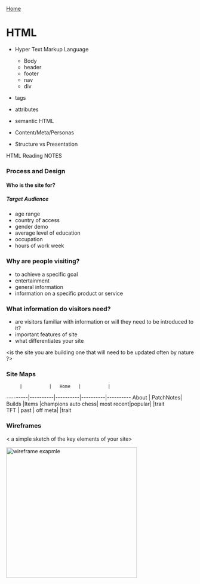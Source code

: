 [Home](README.md)


# HTML 
- Hyper Text Markup Language
  - Body
  - header 
  - footer 
  - nav 
  - div

- tags 
- attributes
- semantic HTML
- Content/Meta/Personas
- Structure vs Presentation


<HTML is the bones of the site


## HTML Reading NOTES

### Process and Design

#### Who is the site for?

##### Target Audience

- age range
- country of access
- gender demo
- average level of education
- occupation
- hours of work week

### Why are people visiting?

- to achieve a specific goal
- entertainment
- general information
- information on a specific product or service

### What information do visitors need?

- are visitors familiar with information or will they need to be introduced to it?
- important features of site
- what differentiates your site

<is the site you are building one that will need to be updated often by nature ?>

### Site Maps

<important to think about what your visitors might aswsume about the sites layout>


         |          |   Home   |          |           
---------|----------|----------|----------|----------
About    | PatchNotes| Builds  |Items     |champions 
auto chess| most recent|popular|          |trait     
TFT       | past      | off meta|         |trait     

### Wireframes

< a simple sketch of the key elements of your site>

<img src="Template Brainstrom.PNG" alt="wireframe exapmle" width="350" height="350">

